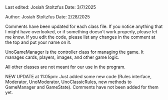 Last edited: Josiah Stoltzfus
Date: 3/7/2025

Author: Josiah Stoltzfus
Date: 2/28/2025

Comments have been updated for each class file. If you notice anything that I might have overlooked, or if something doesn't work properly, please let me know. If you edit the code,
please list any changes in the comment at the top and put your name on it.

UnoGameManager is the controller class for managing the game. It manages cards, players, images, and other game logic.

All other classes are not meant for our use in the program.

NEW UPDATE at 11:05pm: Just added some new code (Rules interface, Moderator, UnoModerator, UnoClassicRules, new methods to GameManager and GameState). Comments have not been added for them yet.

